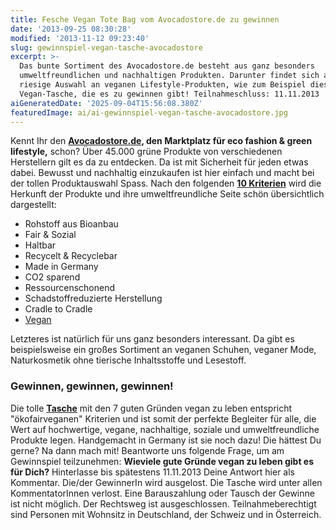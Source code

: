 ```yaml
---
title: Fesche Vegan Tote Bag vom Avocadostore.de zu gewinnen
date: '2013-09-25 08:30:28'
modified: '2013-11-12 09:23:40'
slug: gewinnspiel-vegan-tasche-avocadostore
excerpt: >-
  Das bunte Sortiment des Avocadostore.de besteht aus ganz besonders
  umweltfreundlichen und nachhaltigen Produkten. Darunter findet sich auch eine
  riesige Auswahl an veganen Lifestyle-Produkten, wie zum Beispiel diese tolle
  Vegan-Tasche, die es zu gewinnen gibt! Teilnahmeschluss: 11.11.2013
aiGeneratedDate: '2025-09-04T15:56:08.380Z'
featuredImage: ai/ai-gewinnspiel-vegan-tasche-avocadostore.jpg
---
```


Kennt Ihr den **[Avocadostore.de](http://www.avocadostore.de/), den Marktplatz für eco fashion & green lifestyle,** schon? Über 45.000 grüne Produkte von verschiedenen Herstellern gilt es da zu entdecken. Da ist mit Sicherheit für jeden etwas dabei. Bewusst und nachhaltig einzukaufen ist hier einfach und macht bei der tollen Produktauswahl Spass. Nach den folgenden [**10 Kriterien**](http://www.avocadostore.de/criteria) wird die Herkunft der Produkte und ihre umweltfreundliche Seite schön übersichtlich dargestellt:

*   Rohstoff aus Bioanbau
*   Fair & Sozial
*   Haltbar
*   Recycelt & Recyclebar
*   Made in Germany
*   CO2 sparend
*   Ressourcenschonend
*   Schadstoffreduzierte Herstellung
*   Cradle to Cradle
*   [Vegan](http://www.avocadostore.de/criteria#q%3Dvegan)

Letzteres ist natürlich für uns ganz besonders interessant. Da gibt es beispielsweise ein großes Sortiment an veganen Schuhen, veganer Mode, Naturkosmetik ohne tierische Inhaltsstoffe und Lesestoff.

### Gewinnen, gewinnen, gewinnen!

Die tolle [**Tasche**](http://www.avocadostore.de/products/33163-vegan-tasche-vegan-tasche-%3C%3C7-gute-gruende-vegan-zu-leben%3E%3E) mit den 7 guten Gründen vegan zu leben entspricht "ökofairveganen" Kriterien und ist somit der perfekte Begleiter für alle, die Wert auf hochwertige, vegane, nachhaltige, soziale und umweltfreundliche Produkte legen. Handgemacht in Germany ist sie noch dazu! Die hättest Du gerne? Na dann mach mit! Beantworte uns folgende Frage, um am Gewinnspiel teilzunehmen: **Wieviele gute Gründe vegan zu leben gibt es für Dich?** Hinterlasse bis spätestens 11.11.2013 Deine Antwort hier als Kommentar. Die/der GewinnerIn wird ausgelost. Die Tasche wird unter allen KommentatorInnen verlost. Eine Barauszahlung oder Tausch der Gewinne ist nicht möglich. Der Rechtsweg ist ausgeschlossen. Teilnahmeberechtigt sind Personen mit Wohnsitz in Deutschland, der Schweiz und in Österreich.
